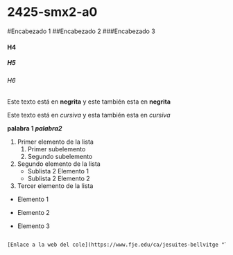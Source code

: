 # 2425-smx2-a0

#Encabezado 1
##Encabezado 2
###Encabezado 3
#### H4
##### H5
###### H6

Este texto está en **negrita** y este también esta en __negrita__

Este texto está en *cursiva* y esta también esta en _cursiva_

**palabra 1	_palabra2_**

1. Primer elemento de la lista
	1. Primer subelemento
	2. Segundo subelemento
2. Segundo elemento de la lista
	* Sublista 2 Elemento 1
	 * Sublista 2 Elemento 2
3. Tercer elemento de la lista

* Elemento 1
- Elemento 2
+ Elemento 3

```HTML

[Enlace a la web del cole](https://www.fje.edu/ca/jesuites-bellvitge "Texto opcional")

